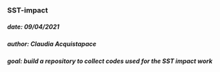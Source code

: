 ### SST-impact
##### date: 09/04/2021
##### author: Claudia Acquistapace
##### goal: build a repository to collect codes used for the SST impact work


